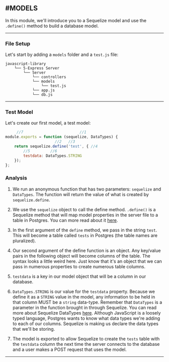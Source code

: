 #MODELS
---
In this module, we'll introduce you to a Sequelize model and use the `.define()` method to build a database model. 

<hr>

### File Setup
Let's start by adding a `models` folder and a `test.js` file:

```
javascript-library
    └── 5-Express Server
        └── Server
            └── controllers
            └── models
                └── test.js
            └── app.js
            └── db.js
```

<hr>

### Test Model
Let's create our first model, a test model:

```js
     //7                         //1  
module.exports = function (sequelize, DataTypes) {
                      //2   //3 
    return sequelize.define('test', { //4
        //5         //6
        testdata: DataTypes.STRING
    });
};
```

### Analysis 
1. We run an anonymous function that has two parameters: `sequelize` and `DataTypes`. The function will return the value of what is created by `sequelize.define`.

2. We use the `sequelize` object to call the define method. `.define()` is a Sequelize method that will map model properties in the server file to a table in Postgres. You can more read about it [here](http://docs.sequelizejs.com/manual/tutorial/models-definition.html).

3. In the first argument of the `define` method, we pass in the string `test`. This will become a table called `tests` in Postgres (the table names are pluralized).

4. Our second argument of the define function is an object. Any key/value pairs in the following object will become columns of the table. The syntax looks a little weird here. Just know that it's an object that we can pass in numerous properties to create numerous table columns.

5. `testdata` is a key in our model object that will be a column in our database.

6. `DataTypes.STRING` is our value for the `testdata` property. Because we define it as a `STRING` value in the model, any information to be held in that column MUST be a `string` data-type. Remember that `DataTypes` is a parameter in the function brought in through Sequelize. You can read more about Sequelize DataTypes [here](http://docs.sequelizejs.com/manual/tutorial/models-definition.html#data-types). Although JavaScript is a loosely typed language, Postgres wants to know what data types we're adding to each of our columns. Sequelize is making us declare the data types that we'll be storing.  

7. The model is exported to allow Sequelize to create the `tests` table with the `testdata` column the next time the server connects to the database and a user makes a POST request that uses the model.

<hr />
